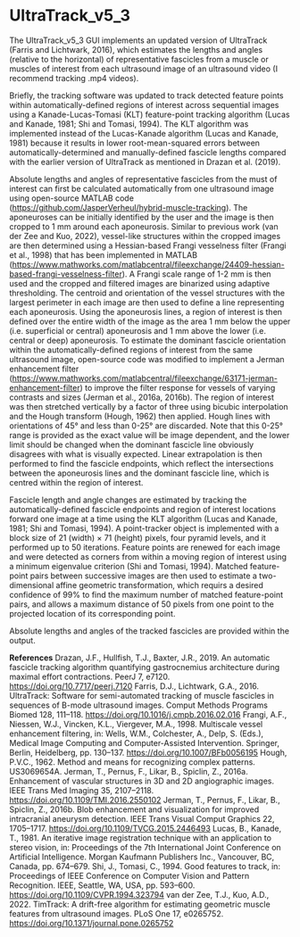 # UltraTrack_v5_3
The UltraTrack_v5_3 GUI implements an updated version of UltraTrack (Farris and Lichtwark, 2016), which estimates the lengths and angles (relative to the horizontal) of representative fascicles from a muscle or muscles of interest from each ultrasound image of an ultrasound video (I recommend tracking .mp4 videos). 

Briefly, the tracking software was updated to track detected feature points within automatically-defined regions of interest across sequential images using a Kanade-Lucas-Tomasi (KLT) feature-point tracking algorithm (Lucas and Kanade, 1981; Shi and Tomasi, 1994). 
The KLT algorithm was implemented instead of the Lucas-Kanade algorithm (Lucas and Kanade, 1981) because it results in lower root-mean-squared errors between automatically-determined and manually-defined fascicle lengths compared with the earlier version of UltraTrack as mentioned in Drazan et al. (2019).

Absolute lengths and angles of representative fascicles from the must of interest can first be calculated automatically from one ultrasound image using open-source MATLAB code (https://github.com/JasperVerheul/hybrid-muscle-tracking). 
The aponeuroses can be initially identified by the user and the image is then cropped to 1 mm around each aponeurosis. Similar to previous work (van der Zee and Kuo, 2022), vessel-like structures within the cropped images are then determined using a Hessian-based Frangi vesselness filter (Frangi et al., 1998) that has been implemented in MATLAB (https://www.mathworks.com/matlabcentral/fileexchange/24409-hessian-based-frangi-vesselness-filter). 
A Frangi scale range of 1-2 mm is then used and the cropped and filtered images are binarized using adaptive thresholding. 
The centroid and orientation of the vessel structures with the largest perimeter in each image are then used to define a line representing each aponeurosis. 
Using the aponeurosis lines, a region of interest is then defined over the entire width of the image as the area 1 mm below the upper (i.e. superficial or central) aponeurosis and 1 mm above the lower (i.e. central or deep) aponeurosis. 
To estimate the dominant fascicle orientation within the automatically-defined regions of interest from the same ultrasound image, open-source code was modified to implement a Jerman enhancement filter (https://www.mathworks.com/matlabcentral/fileexchange/63171-jerman-enhancement-filter) to improve the filter response for vessels of varying contrasts and sizes (Jerman et al., 2016a, 2016b). 
The region of interest was then stretched vertically by a factor of three using bicubic interpolation and the Hough transform (Hough, 1962) then applied. 
Hough lines with orientations of 45° and less than 0-25° are discarded. Note that this 0-25° range is provided as the exact value will be image dependent, and the lower limit should be changed when the dominant fascicle line obviously disagrees with what is visually expected. 
Linear extrapolation is then performed to find the fascicle endpoints, which reflect the intersections between the aponeurosis lines and the dominant fascicle line, which is centred within the region of interest. 

Fascicle length and angle changes are estimated by tracking the automatically-defined fascicle endpoints and region of interest locations forward one image at a time using the KLT algorithm (Lucas and Kanade, 1981; Shi and Tomasi, 1994). 
A point-tracker object is implemented with a block size of 21 (width) × 71 (height) pixels, four pyramid levels, and it performed up to 50 iterations. 
Feature points are renewed for each image and were detected as corners from within a moving region of interest using a minimum eigenvalue criterion (Shi and Tomasi, 1994). 
Matched feature-point pairs between successive images are then used to estimate a two-dimensional affine geometric transformation, which requirs a desired confidence of 99% to find the maximum number of matched feature-point pairs, and allows a maximum distance of 50 pixels from one point to the projected location of its corresponding point. 

Absolute lengths and angles of the tracked fascicles are provided within the output. 

**References**
Drazan, J.F., Hullfish, T.J., Baxter, J.R., 2019. An automatic fascicle tracking algorithm quantifying gastrocnemius architecture during maximal effort contractions. PeerJ 7, e7120. https://doi.org/10.7717/peerj.7120
Farris, D.J., Lichtwark, G.A., 2016. UltraTrack: Software for semi-automated tracking of muscle fascicles in sequences of B-mode ultrasound images. Comput Methods Programs Biomed 128, 111–118. https://doi.org/10.1016/j.cmpb.2016.02.016
Frangi, A.F., Niessen, W.J., Vincken, K.L., Viergever, M.A., 1998. Multiscale vessel enhancement filtering, in: Wells, W.M., Colchester, A., Delp, S. (Eds.), Medical Image Computing and Computer-Assisted Intervention. Springer, Berlin, Heidelberg, pp. 130–137. https://doi.org/10.1007/BFb0056195
Hough, P.V.C., 1962. Method and means for recognizing complex patterns. US3069654A.
Jerman, T., Pernus, F., Likar, B., Spiclin, Z., 2016a. Enhancement of vascular structures in 3D and 2D angiographic images. IEEE Trans Med Imaging 35, 2107–2118. https://doi.org/10.1109/TMI.2016.2550102
Jerman, T., Pernus, F., Likar, B., Spiclin, Z., 2016b. Blob enhancement and visualization for improved intracranial aneurysm detection. IEEE Trans Visual Comput Graphics 22, 1705–1717. https://doi.org/10.1109/TVCG.2015.2446493
Lucas, B., Kanade, T., 1981. An iterative image registration technique with an application to stereo vision, in: Proceedings of the 7th International Joint Conference on Artificial Intelligence. Morgan Kaufmann Publishers Inc., Vancouver, BC, Canada, pp. 674–679.
Shi, J., Tomasi, C., 1994. Good features to track, in: Proceedings of IEEE Conference on Computer Vision and Pattern Recognition. IEEE, Seattle, WA, USA, pp. 593–600. https://doi.org/10.1109/CVPR.1994.323794
van der Zee, T.J., Kuo, A.D., 2022. TimTrack: A drift-free algorithm for estimating geometric muscle features from ultrasound images. PLoS One 17, e0265752. https://doi.org/10.1371/journal.pone.0265752
